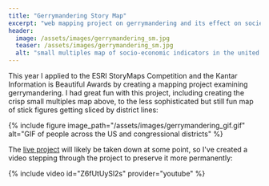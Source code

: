 ```yaml
---
title: "Gerrymandering Story Map"
excerpt: "web mapping project on gerrymandering and its effect on society"
header:
  image: /assets/images/gerrymandering_sm.jpg
  teaser: /assets/images/gerrymandering_sm.jpg
  alt: "small multiples map of socio-economic indicators in the united states"
---
```

This year I applied to the ESRI StoryMaps Competition and the Kantar Information is Beautiful Awards by creating a mapping project examining gerrymandering. I had great fun with this project, including creating the crisp small multiples map above, to the less sophisticated but still fun map of stick figures getting sliced by district lines:

{% include figure image_path="/assets/images/gerrymandering_gif.gif" alt="GIF of people across the US and congressional districts" %}

<script src="https://infobawards.s3.amazonaws.com/2017/sY4KNmNfUv.js" id="iib-awards-badge" data-project="2480"></script>

The [live project](http://arcg.is/O4vLe) will likely be taken down at some point, so I've created a video stepping through the project to preserve it more permanently:

{% include video id="Z6fUtUySl2s" provider="youtube" %}
